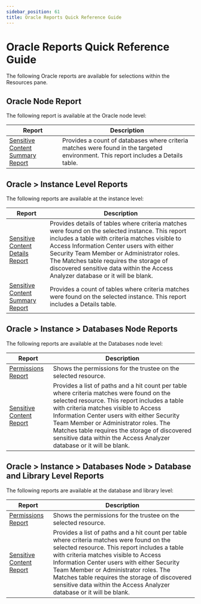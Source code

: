 ```yaml
---
sidebar_position: 61
title: Oracle Reports Quick Reference Guide
---
```


# Oracle Reports Quick Reference Guide

The following Oracle reports are available for selections within the Resources pane.

## Oracle Node Report

The following report is available at the Oracle node level:

| Report | Description |
| --- | --- |
| [Sensitive Content Summary Report](SensitiveContentSummary "Sensitive Content Summary Report") | Provides a count of databases where criteria matches were found in the targeted environment. This report includes a Details table. |

## Oracle > Instance Level Reports

The following reports are available at the instance level:

| Report | Description |
| --- | --- |
| [Sensitive Content Details Report](Instance/SensitiveContentDetails "Sensitive Content Details Report") | Provides details of tables where criteria matches were found on the selected instance. This report includes a table with criteria matches visible to Access Information Center users with either Security Team Member or Administrator roles. The Matches table requires the storage of discovered sensitive data within the Access Analyzer database or it will be blank. |
| [Sensitive Content Summary Report](Instance/SensitiveContentSummary "Sensitive Content Summary Report") | Provides a count of tables where criteria matches were found on the selected instance. This report includes a Details table. |

## Oracle > Instance > Databases Node Reports

The following reports are available at the Databases node level:

| Report | Description |
| --- | --- |
| [Permissions Report](DatabaseLibrary/Permissions "Permissions Report") | Shows the permissions for the trustee on the selected resource. |
| [Sensitive Content Report](DatabaseLibrary/SensitiveContent "Sensitive Content Report") | Provides a list of paths and a hit count per table where criteria matches were found on the selected resource. This report includes a table with criteria matches visible to Access Information Center users with either Security Team Member or Administrator roles. The Matches table requires the storage of discovered sensitive data within the Access Analyzer database or it will be blank. |

## Oracle > Instance > Databases Node > Database and Library Level Reports

The following reports are available at the database and library level:

| Report | Description |
| --- | --- |
| [Permissions Report](DatabaseLibrary/Permissions "Permissions Report") | Shows the permissions for the trustee on the selected resource. |
| [Sensitive Content Report](DatabaseLibrary/SensitiveContent "Sensitive Content Report") | Provides a list of paths and a hit count per table where criteria matches were found on the selected resource. This report includes a table with criteria matches visible to Access Information Center users with either Security Team Member or Administrator roles. The Matches table requires the storage of discovered sensitive data within the Access Analyzer database or it will be blank. |